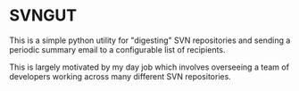 SVNGUT
======

This is a simple python utility for "digesting" SVN repositories and sending a periodic
summary email to a configurable list of recipients.

This is largely motivated by my day job which involves overseeing a team of developers working
across many different SVN repositories.
